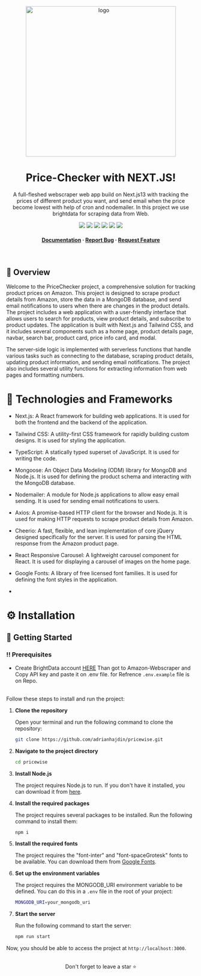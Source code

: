 <div align="center">


  <img src="https://github.com/sanskargouchandra/pricechecker/assets/117097248/7fdd22d1-ee0c-4370-b860-de37933f1546" width='400' alt="logo" />
  
  # Price-Checker with NEXT.JS!
  
  <p>
A full-fleshed webscraper web app build on Next.js13 with tracking the prices of different product you want, and send email when the price become lowest with help of cron and nodemailer. In this project we use brightdata for scraping data from Web.
  </p>
  
  
<!-- Badges -->

<a href="https://pricechecker-one.vercel.app/" target="_blank">![](https://img.shields.io/website-up-down-green-red/http/monip.org.svg)</a>
![](https://img.shields.io/badge/Maintained-Yes-indigo)
![](https://img.shields.io/github/forks/SashenJayathilaka/AMAZON-Clone.svg)
![](https://img.shields.io/github/stars/SashenJayathilaka/AMAZON-Clone.svg)
![](https://img.shields.io/github/issues/SashenJayathilaka/AMAZON-Clone)
![](https://img.shields.io/github/last-commit/SashenJayathilaka/AMAZON-Clone)

<h4>
    <a href="https://pricechecker-one.vercel.app/>View Demo</a>
  <span> · </span>
    <a href="https://github.com/sanskargouchandra/pricechecker/blob/master/README.md">Documentation</a>
  <span> · </span>
    <a href="https://github.com/sanskargouchandra/pricechecker/issues">Report Bug</a>
  <span> · </span>
    <a href="https://github.com/sanskargouchandra/pricechecker/issues">Request Feature</a>
  </h4>
</div>

<br />



## :star2: Overview

Welcome to the PriceChecker project, a comprehensive solution for tracking product prices on Amazon. This project is designed to scrape product details from Amazon, store the data in a MongoDB database, and send email notifications to users when there are changes in the product details. The project includes a web application with a user-friendly interface that allows users to search for products, view product details, and subscribe to product updates. The application is built with Next.js and Tailwind CSS, and it includes several components such as a home page, product details page, navbar, search bar, product card, price info card, and modal.

The server-side logic is implemented with serverless functions that handle various tasks such as connecting to the database, scraping product details, updating product information, and sending email notifications. The project also includes several utility functions for extracting information from web pages and formatting numbers.

# :space_invader: Technologies and Frameworks

- Next.js: A React framework for building web applications. It is used for both the frontend and the backend of the application.
- Tailwind CSS: A utility-first CSS framework for rapidly building custom designs. It is used for styling the application.
- TypeScript: A statically typed superset of JavaScript. It is used for writing the code.
- Mongoose: An Object Data Modeling (ODM) library for MongoDB and Node.js. It is used for defining the product schema and interacting with the MongoDB database.
- Nodemailer: A module for Node.js applications to allow easy email sending. It is used for sending email notifications to users.
- Axios: A promise-based HTTP client for the browser and Node.js. It is used for making HTTP requests to scrape product details from Amazon.
- Cheerio: A fast, flexible, and lean implementation of core jQuery designed specifically for the server. It is used for parsing the HTML response from the Amazon product page.
- React Responsive Carousel: A lightweight carousel component for React. It is used for displaying a carousel of images on the home page.
- Google Fonts: A library of free licensed font families. It is used for defining the font styles in the application.

- 
# :gear: Installation


## :toolbox: Getting Started

### :bangbang: Prerequisites

- Create BrightData account <a href='https://brightdata.com/'>HERE</a>
Than got to Amazon-Webscraper and Copy API key and paste it on .env file.
for Refrence `.env.example` file is on Repo.
</br>
Follow these steps to install and run the project:

1. **Clone the repository**

   Open your terminal and run the following command to clone the repository:

   ```bash
   git clone https://github.com/adrianhajdin/pricewise.git
   ```

2. **Navigate to the project directory**

   ```bash
   cd pricewise
   ```

3. **Install Node.js**

   The project requires Node.js to run. If you don't have it installed, you can download it from [here](https://nodejs.org/en/download/).

4. **Install the required packages**

   The project requires several packages to be installed. Run the following command to install them:

   ```bash
   npm i
   ```

5. **Install the required fonts**

   The project requires the "font-inter" and "font-spaceGrotesk" fonts to be available. You can download them from [Google Fonts](https://fonts.google.com/).

6. **Set up the environment variables**

   The project requires the MONGODB_URI environment variable to be defined. You can do this in a `.env` file in the root of your project:

   ```bash
   MONGODB_URI=your_mongodb_uri
   ```

7. **Start the server**

   Run the following command to start the server:

   ```bash
   npm run start
   ```

Now, you should be able to access the project at `http://localhost:3000`.


<br />

<div align="center">Don't forget to leave a star ⭐️</div>
